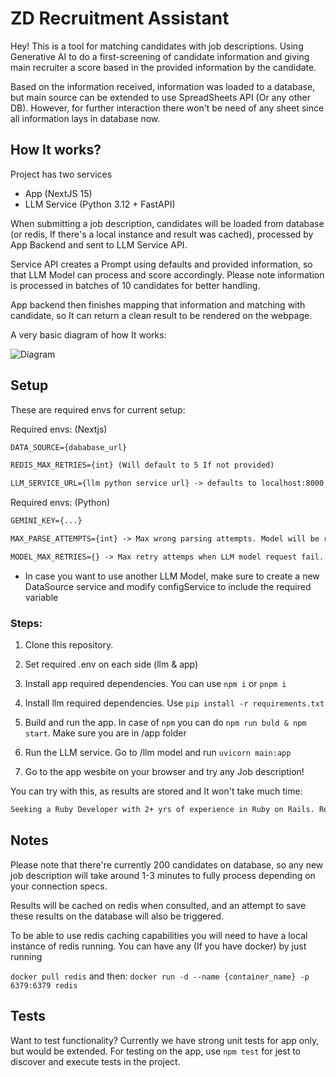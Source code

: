 # ZD Recruitment Assistant

Hey! This is a tool for matching candidates with job descriptions. Using Generative AI to do a first-screening of candidate information and giving main recruiter a score based in the provided information by the candidate.

Based on the information received, information was loaded to a database, but main source can be extended to use SpreadSheets API (Or any other DB). However, for further interaction there won't be need of any sheet since all information lays in database now.

## How It works?

Project has two services

- App (NextJS 15)
- LLM Service (Python 3.12 + FastAPI)

When submitting a job description, candidates will be loaded from database (or redis, If there's a local instance and result was cached), processed by App Backend and sent to LLM Service API.

Service API creates a Prompt using defaults and provided information, so that LLM Model can process and score accordingly. Please note information is processed in batches of 10 candidates for better handling.

App backend then finishes mapping that information and matching with candidate, so It can return a clean result to be rendered on the webpage.

A very basic diagram of how It works:

![Diagram](https://i.ibb.co/27FLzZRZ/Diagram.jpg)

## Setup

These are required envs for current setup:

Required envs: (Nextjs)

```md
DATA_SOURCE={dababase_url}

REDIS_MAX_RETRIES={int} (Will default to 5 If not provided)

LLM_SERVICE_URL={llm python service url} -> defaults to localhost:8000 when not given
```

Required envs: (Python)

```md
GEMINI_KEY={...}

MAX_PARSE_ATTEMPTS={int} -> Max wrong parsing attempts. Model will be reattempted with a "reinforced" version of prompt

MODEL_MAX_RETRIES={} -> Max retry attemps when LLM model request fail.
```

- In case you want to use another LLM Model, make sure to create a new DataSource service and modify configService to include the required variable

### Steps:

1. Clone this repository.

2. Set required .env on each side (llm & app)

3. Install app required dependencies. You can use `npm i` or `pnpm i`

4. Install llm required dependencies. Use `pip install -r requirements.txt`

5. Build and run the app. In case of `npm` you can do `npm run buld & npm start`. Make sure you are in /app folder

6. Run the LLM service. Go to /llm model and run `uvicorn main:app`

7. Go to the app wesbite on your browser and try any Job description!

You can try with this, as results are stored and It won't take much time:

```md
Seeking a Ruby Developer with 2+ yrs of experience in Ruby on Rails. Responsible for building scalable apps, integrating APIs, and collaborating with teams to deliver robust web solutions.
```

## Notes

Please note that there're currently 200 candidates on database, so any new job description will take around 1-3 minutes to fully process depending on your connection specs.

Results will be cached on redis when consulted, and an attempt to save these results on the database will also be triggered.

To be able to use redis caching capabilities you will need to have a local instance of redis running. You can have any (If you have docker) by just running

`docker pull redis`
and then:
`docker run -d --name {container_name} -p 6379:6379 redis
`

## Tests

Want to test functionality? Currently we have strong unit tests for app only, but would be extended. For testing on the app, use `npm test` for jest to discover and execute tests in the project.
